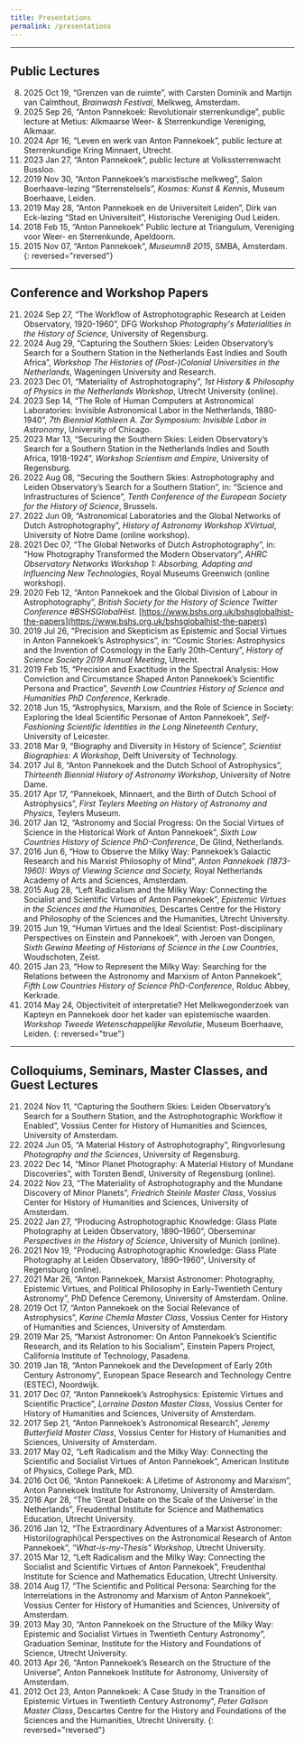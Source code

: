 ```yaml
---
title: Presentations
permalink: /presentations
---
```


------

## Public Lectures

08.  2025 Oct 19, “Grenzen van de ruimte”, with Carsten Dominik and Martijn van Calmthout, _Brainwash Festival_, Melkweg, Amsterdam.
07.  2025 Sep 26, “Anton Pannekoek: Revolutionair sterrenkundige”, public lecture at Metius: Alkmaarse Weer- & Sterrenkundige Vereniging, Alkmaar.
06.  2024 Apr 16, “Leven en werk van Anton Pannekoek”, public lecture at Sterrenkundige Kring Minnaert, Utrecht.
05.  2023 Jan 27, “Anton Pannekoek”, public lecture at Volkssterrenwacht Bussloo.
04.  2019 Nov 30, “Anton Pannekoek’s marxistische melkweg”, Salon Boerhaave-lezing “Sterrenstelsels”, _Kosmos: Kunst & Kennis_, Museum Boerhaave, Leiden.
03.  2019 May 28, “Anton Pannekoek en de Universiteit Leiden”, Dirk van Eck-lezing “Stad en Universiteit”, Historische Vereniging Oud Leiden.
02.  2018 Feb 15, “Anton Pannekoek” Public lecture at Triangulum, Vereniging voor Weer- en Sterrenkunde, Apeldoorn.
01.  2015 Nov 07, “Anton Pannekoek”, _Museumn8 2015_, SMBA, Amsterdam.
{: reversed="reversed"}
---

## Conference and Workshop Papers

21.  2024 Sep 27, “The Workflow of Astrophotographic Research at Leiden Observatory, 1920-1960”, DFG Workshop *Photography's Materialities in the History of Science*, University of Regensburg.
20.  2024 Aug 29, “Capturing the Southern Skies: Leiden Observatory’s Search for a Southern Station in the Netherlands East Indies and South Africa”, *Workshop The Histories of (Post-)Colonial Universities in the Netherlands*, Wageningen University and Research.
19.  2023 Dec 01, “Materiality of Astrophotography”, _1st History & Philosophy of Physics in the Netherlands Workshop_, Utrecht University (online).
18.  2023 Sep 14, “The Role of Human Computers at Astronomical Laboratories: Invisible Astronomical Labor in the Netherlands, 1880-1940”, _7th Biennial Kathleen A. Zar Symposium: Invisible Labor in Astronomy_, University of Chicago.
17.  2023 Mar 13, “Securing the Southern Skies: Leiden Observatory’s Search for a Southern Station in the Netherlands Indies and South Africa, 1918-1924”, *Workshop Scientism and Empire*, University of Regensburg.
16.  2022 Aug 08, “Securing the Southern Skies: Astrophotography and Leiden Observatory’s Search for a Southern Station”, in: “Science and Infrastructures of Science”, _Tenth Conference of the European Society for the History of Science_, Brussels.
15.  2022 Jun 09, “Astronomical Laboratories and the Global Networks of Dutch Astrophotography”, _History of Astronomy Workshop XVirtual_, University of Notre Dame (online workshop).
14.  2021 Dec 07, “The Global Networks of Dutch Astrophotography”, in: “How Photography Transformed the Modern Observatory”, _AHRC Observatory Networks Workshop 1: Absorbing, Adapting and Influencing New Technologies_, Royal Museums Greenwich (online workshop).
13.  2020 Feb 12, “Anton Pannekoek and the Global Division of Labour in Astrophotography”, _British Society for the History of Science Twitter Conference \#BSHSGlobalHist_. [https://www.bshs.org.uk/bshsglobalhist-the-papers](https://www.bshs.org.uk/bshsglobalhist-the-papers)
12.  2019 Jul 26, “Precision and Skepticism as Epistemic and Social Virtues in Anton Pannekoek’s Astrophysics”, in: “Cosmic Stories: Astrophysics and the Invention of Cosmology in the Early 20th-Century”, _History of Science Society 2019 Annual Meeting_, Utrecht.
11.  2019 Feb 15, “Precision and Exactitude in the Spectral Analysis: How Conviction and Circumstance Shaped Anton Pannekoek’s Scientific Persona and Practice”, _Seventh Low Countries History of Science and Humanities PhD Conference_, Kerkrade.
10.  2018 Jun 15, “Astrophysics, Marxism, and the Role of Science in Society: Exploring the Ideal Scientific Personae of Anton Pannekoek”, _Self-Fashioning Scientific Identities in the Long Nineteenth Century_, University of Leicester.
09.  2018 Mar 9, “Biography and Diversity in History of Science”, _Scientist Biographies: A Workshop_, Delft University of Technology.
08.  2017 Jul 8, “Anton Pannekoek and the Dutch School of Astrophysics”, _Thirteenth Biennial History of Astronomy Workshop_, University of Notre Dame.
07.  2017 Apr 17, “Pannekoek, Minnaert, and the Birth of Dutch School of Astrophysics”, _First Teylers Meeting on History of Astronomy and Physics_, Teylers Museum.
06.  2017 Jan 12, “Astronomy and Social Progress: On the Social Virtues of Science in the Historical Work of Anton Pannekoek”, _Sixth Low Countries History of Science PhD-Conference_, De Glind, Netherlands.
05.  2016 Jun 6, “How to Observe the Milky Way: Pannekoek’s Galactic Research and his Marxist Philosophy of Mind”, _Anton Pannekoek (1873-1960): Ways of Viewing Science and Society,_ Royal Netherlands Academy of Arts and Sciences, Amsterdam.
04.  2015 Aug 28, “Left Radicalism and the Milky Way: Connecting the Socialist and Scientific Virtues of Anton Pannekoek”, _Epistemic Virtues in the Sciences and the Humanities,_ Descartes Centre for the History and Philosophy of the Sciences and the Humanities, Utrecht University.
03.  2015 Jun 19, “Human Virtues and the Ideal Scientist: Post-disciplinary Perspectives on Einstein and Pannekoek”, with Jeroen van Dongen, _Sixth Gewina Meeting of Historians of Science in the Low Countries_, Woudschoten, Zeist. 
02.  2015 Jan 23, “How to Represent the Milky Way: Searching for the Relations between the Astronomy and Marxism of Anton Pannekoek”, _Fifth Low Countries History of Science_ _PhD-Conference_, Rolduc Abbey, Kerkrade.
01.  2014 May 24, Objectiviteit of interpretatie? Het Melkwegonderzoek van Kapteyn en Pannekoek door het kader van epistemische waarden. _Workshop Tweede Wetenschappelijke Revolutie_, Museum Boerhaave, Leiden.
{: reversed="true"}
---

## Colloquiums, Seminars, Master Classes, and Guest Lectures

21.  2024 Nov 11, “Capturing the Southern Skies: Leiden Observatory’s Search for a Southern Station, and the Astrophotographic Workflow it Enabled”, Vossius Center for History of Humanities and Sciences, University of Amsterdam.
20.  2024 Jun 05, “A Material History of Astrophotography”, Ringvorlesung _Photography and the Sciences_, University of Regensburg.
19.  2022 Dec 14, “Minor Planet Photography: A Material History of Mundane Discoveries”, with Torsten Bendl, University of Regensburg (online).
18.  2022 Nov 23, “The Materiality of Astrophotography and the Mundane Discovery of Minor Planets”, _Friedrich Steinle Master Class_, Vossius Center for History of Humanities and Sciences, University of Amsterdam.
17.  2022 Jan 27, “Producing Astrophotographic Knowledge: Glass Plate Photography at Leiden Observatory, 1890–1960”, Oberseminar _Perspectives in the History of Science_, University of Munich (online).
16.  2021 Nov 19, "Producing Astrophotographic Knowledge: Glass Plate Photography at Leiden Observatory, 1890–1960", University of Regensburg (online).
15.  2021 Mar 26, “Anton Pannekoek, Marxist Astronomer: Photography, Epistemic Virtues, and Political Philosophy in Early-Twentieth Century Astronomy”, PhD Defence Ceremony, University of Amsterdam. Online.
14.  2019 Oct 17, “Anton Pannekoek on the Social Relevance of Astrophysics”, _Karine Chemla Master Class_, Vossius Center for History of Humanities and Sciences, University of Amsterdam.
13.  2019 Mar 25, “Marxist Astronomer: On Anton Pannekoek’s Scientific Research, and its Relation to his Socialism”, Einstein Papers Project, California Institute of Technology, Pasadena.
12.  2019 Jan 18, “Anton Pannekoek and the Development of Early 20th Century Astronomy”, European Space Research and Technology Centre (ESTEC), Noordwijk.
11.  2017 Dec 07, “Anton Pannekoek’s Astrophysics: Epistemic Virtues and Scientific Practice”, _Lorraine Daston Master Class_, Vossius Center for History of Humanities and Sciences, University of Amsterdam.
10.  2017 Sep 21, “Anton Pannekoek’s Astronomical Research”, _Jeremy Butterfield Master Class_, Vossius Center for History of Humanities and Sciences, University of Amsterdam.
09.  2017 May 02, “Left Radicalism and the Milky Way: Connecting the Scientific and Socialist Virtues of Anton Pannekoek”, American Institute of Physics, College Park, MD.
08.  2016 Oct 06, “Anton Pannekoek: A Lifetime of Astronomy and Marxism”, Anton Pannekoek Institute for Astronomy, University of Amsterdam.
07.  2016 Apr 28, “The ‘Great Debate on the Scale of the Universe’ in the Netherlands”, Freudenthal Institute for Science and Mathematics Education, Utrecht University.
06.  2016 Jan 12, “The Extraordinary Adventures of a Marxist Astronomer: Histori(ographi)cal Perspectives on the Astronomical Research of Anton Pannekoek”, _“What-is-my-Thesis”_ _Workshop_, Utrecht University.
05.  2015 Mar 12, “Left Radicalism and the Milky Way: Connecting the Socialist and Scientific Virtues of Anton Pannekoek”, Freudenthal Institute for Science and Mathematics Education, Utrecht University.
04.  2014 Aug 17, “The Scientific and Political Persona: Searching for the Interrelations in the Astronomy and Marxism of Anton Pannekoek”, Vossius Center for History of Humanities and Sciences, University of Amsterdam.
03.  2013 May 30, “Anton Pannekoek on the Structure of the Milky Way: Epistemic and Socialist Virtues in Twentieth Century Astronomy”, Graduation Seminar, Institute for the History and Foundations of Science, Utrecht University.
02.  2013 Apr 26, “Anton Pannekoek’s Research on the Structure of the Universe”, Anton Pannekoek Institute for Astronomy, University of Amsterdam.
01.  2012 Oct 23, Anton Pannekoek: A Case Study in the Transition of Epistemic Virtues in Twentieth Century Astronomy”, _Peter Galison Master Class_, Descartes Centre for the History and Foundations of the Sciences and the Humanities, Utrecht University.
{: reversed="reversed"}
